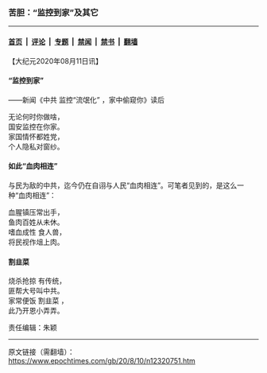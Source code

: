 ### 苦胆：“监控到家”及其它

---

#### [首页](../../../..?n12320751) &nbsp;|&nbsp; [评论](../../../../../epoch-comment?n12320751) &nbsp;|&nbsp; [专题](../../../../../epoch-special?n12320751) &nbsp;|&nbsp; [禁闻](../../../../../epoch-news?n12320751) &nbsp;|&nbsp; [禁书](../../../../../books?n12320751) &nbsp;|&nbsp; [翻墙](https://github.com/gfw-breaker/nogfw/blob/master/README.md?n12320751)


<div class="post_content" id="artbody" itemprop="articleBody">
 <!-- article content begin -->
 <p>
  【大纪元2020年08月11日讯】
 </p>
 <h4>
  “监控到家”
 </h4>
 <p>
  ——新闻《中共
  <ok href="https://www.epochtimes.com/gb/tag/%E7%9B%91%E6%8E%A7%E2%80%9C%E6%B5%81%E6%B0%93%E5%8C%96%E2%80%9D.html">
   监控“流氓化”
  </ok>
  ，家中偷窥你》读后
 </p>
 <p>
  无论何时你做啥，
  <br/>
  国安监控在你家。
  <br/>
  家国情怀都姓党，
  <br/>
  个人隐私对窗纱。
 </p>
 <h4>
  如此“血肉相连”
 </h4>
 <p>
  与民为敌的中共，迄今仍在自诩与人民“血肉相连”。可笔者见到的，是这么一种“血肉相连”：
 </p>
 <p>
  血腥镇压常出手，
  <br/>
  鱼肉百姓从未休。
  <br/>
  <ok href="https://www.epochtimes.com/gb/tag/%E5%97%9C%E8%A1%80%E6%88%90%E6%80%A7.html">
   嗜血成性
  </ok>
  食人兽，
  <br/>
  将民视作俎上肉。
 </p>
 <h4>
  <ok href="https://www.epochtimes.com/gb/tag/%E5%89%B2%E9%9F%AD%E8%8F%9C.html">
   割韭菜
  </ok>
 </h4>
 <p>
  <ok href="https://www.epochtimes.com/gb/tag/%E7%83%A7%E6%9D%80%E6%8A%A2%E6%8E%A0.html">
   烧杀抢掠
  </ok>
  有传统，
  <br/>
  匪帮大号叫中共。
  <br/>
  家常便饭
  <ok href="https://www.epochtimes.com/gb/tag/%E5%89%B2%E9%9F%AD%E8%8F%9C.html">
   割韭菜
  </ok>
  ，
  <br/>
  此乃开恩小弄弄。
 </p>
 <p>
  责任编辑：朱颖
 </p>
 <!-- article content end -->
 <div id="below_article_ad">
 </div>
</div>


---

原文链接（需翻墙）：https://www.epochtimes.com/gb/20/8/10/n12320751.htm